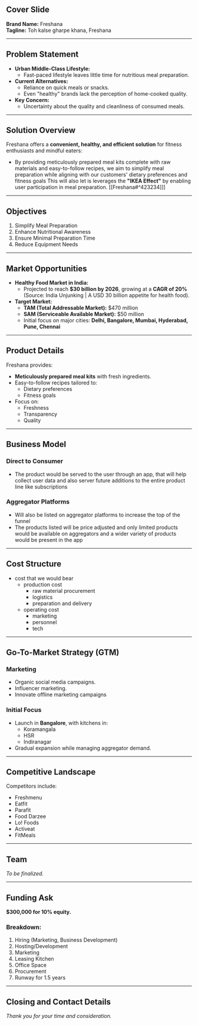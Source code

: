 ## Cover Slide
**Brand Name:** Freshana  
**Tagline:** Toh kalse gharpe khana, Freshana  

---

## Problem Statement
- **Urban Middle-Class Lifestyle:**
	- Fast-paced lifestyle leaves little time for nutritious meal preparation.  
- **Current Alternatives:**
	- Reliance on quick meals or snacks.
	- Even "healthy" brands lack the perception of home-cooked quality.  
- **Key Concern:**  
	- Uncertainty about the quality and cleanliness of consumed meals.

---

## Solution Overview
Freshana offers a **convenient, healthy, and efficient solution** for fitness enthusiasts and mindful eaters:  
- By providing meticulously prepared meal kits complete with raw materials and easy-to-follow recipes, we aim to simplify meal preparation while aligning with our customers' dietary preferences and fitness goals This will also let is leverages the **"IKEA Effect"** by enabling user participation in meal preparation.  [[Freshana#^423234]]]

---

## Objectives
1. Simplify Meal Preparation  
2. Enhance Nutritional Awareness  
3. Ensure Minimal Preparation Time  
4. Reduce Equipment Needs  

---

## Market Opportunities
- **Healthy Food Market in India:**  
	- Projected to reach **$30 billion by 2026**, growing at a **CAGR of 20%** (Source: India Unjunking | A USD 30 billion appetite for health food).  
- **Target Market:**  
	- **TAM (Total Addressable Market):** $470 million  
	- **SAM (Serviceable Available Market):** $50 million  
	- Initial focus on major cities: **Delhi, Bangalore, Mumbai, Hyderabad, Pune, Chennai**  

---

## Product Details
Freshana provides:  
- **Meticulously prepared meal kits** with fresh ingredients.  
- Easy-to-follow recipes tailored to:  
	- Dietary preferences  
	- Fitness goals  
- Focus on:  
	- Freshness  
	- Transparency  
	- Quality  

---

## Business Model
### Direct to Consumer
- The product would be served to the user through an app, that will help collect user data and also server future additions to the entire product line like subscriptions 

### Aggregator Platforms
- Will also be listed on aggregator platforms to increase the top of the funnel
- The products listed will be price adjusted and only limited products would be available on aggregators and a wider variety of products would be present in the app

---

## Cost Structure
- cost that we would bear
	- production cost
		- raw material procurement
		- logistics
		- preparation and delivery
	- operating cost
		- marketing
		- personnel 
		- tech
---

## Go-To-Market Strategy (GTM)
### Marketing
- Organic social media campaigns.  
- Influencer marketing.  
- Innovate offline marketing campaigns 

### Initial Focus
- Launch in **Bangalore**, with kitchens in:  
	- Koramangala  
	- HSR  
	- Indiranagar  
- Gradual expansion while managing aggregator demand.  

---

## Competitive Landscape
Competitors include:  
- Freshmenu  
- Eatfit  
- Parafit  
- Food Darzee  
- Lo! Foods
- Activeat 
- FitMeals
 
---

## Team
_To be finalized._  

---

## Funding Ask
**$300,000 for 10% equity.**  
### Breakdown:
1. Hiring (Marketing, Business Development)  
2. Hosting/Development  
3. Marketing  
4. Leasing Kitchen  
5. Office Space  
6. Procurement  
7. Runway for 1.5 years  

---

## Closing and Contact Details
_Thank you for your time and consideration._

